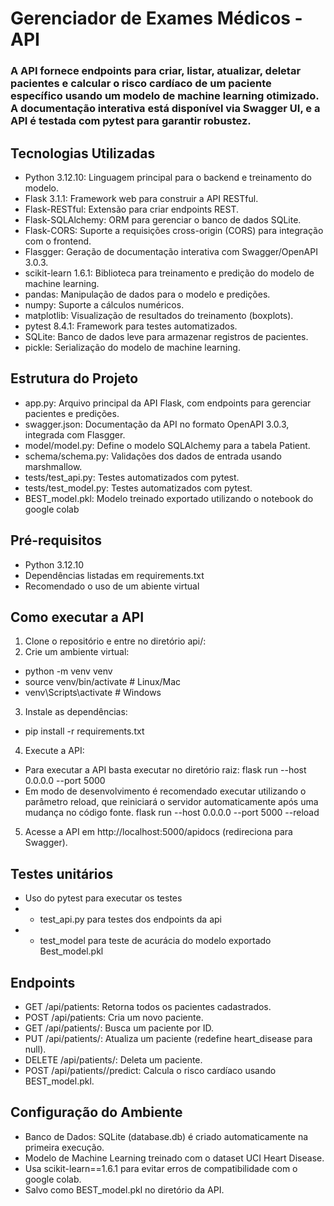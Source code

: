# Gerenciador de Exames Médicos - API
### A API fornece endpoints para criar, listar, atualizar, deletar pacientes e calcular o risco cardíaco de um paciente específico usando um modelo de machine learning otimizado. A documentação interativa está disponível via Swagger UI, e a API é testada com pytest para garantir robustez.

## Tecnologias Utilizadas
- Python 3.12.10: Linguagem principal para o backend e treinamento do modelo.
- Flask 3.1.1: Framework web para construir a API RESTful.
- Flask-RESTful: Extensão para criar endpoints REST.
- Flask-SQLAlchemy: ORM para gerenciar o banco de dados SQLite.
- Flask-CORS: Suporte a requisições cross-origin (CORS) para integração com o frontend.
- Flasgger: Geração de documentação interativa com Swagger/OpenAPI 3.0.3.
- scikit-learn 1.6.1: Biblioteca para treinamento e predição do modelo de machine learning.
- pandas: Manipulação de dados para o modelo e predições.
- numpy: Suporte a cálculos numéricos.
- matplotlib: Visualização de resultados do treinamento (boxplots).
- pytest 8.4.1: Framework para testes automatizados.
- SQLite: Banco de dados leve para armazenar registros de pacientes.
- pickle: Serialização do modelo de machine learning.

## Estrutura do Projeto

- app.py: Arquivo principal da API Flask, com endpoints para gerenciar pacientes e predições.
- swagger.json: Documentação da API no formato OpenAPI 3.0.3, integrada com Flasgger.
- model/model.py: Define o modelo SQLAlchemy para a tabela Patient.
- schema/schema.py: Validações dos dados de entrada usando marshmallow.
- tests/test_api.py: Testes automatizados com pytest.
- tests/test_model.py: Testes automatizados com pytest.
- BEST_model.pkl: Modelo treinado exportado utilizando o notebook do google colab

## Pré-requisitos
- Python 3.12.10
- Dependências listadas em requirements.txt
- Recomendado o uso de um abiente virtual 

## Como executar a API
1. Clone o repositório e entre no diretório api/:
2. Crie um ambiente virtual:
- python -m venv venv
- source venv/bin/activate  # Linux/Mac
- venv\Scripts\activate     # Windows
3. Instale as dependências:
- pip install -r requirements.txt
4. Execute a API:
- Para executar a API basta executar no diretório raiz:
flask run --host 0.0.0.0 --port 5000
- Em modo de desenvolvimento é recomendado executar utilizando o parâmetro reload, que reiniciará o servidor automaticamente após uma mudança no código fonte.
flask run --host 0.0.0.0 --port 5000 --reload
5. Acesse a API em http://localhost:5000/apidocs (redireciona para Swagger).

## Testes unitários
- Uso do pytest para executar os testes
- - test_api.py para testes dos endpoints da api
- - test_model para teste de acurácia do modelo exportado Best_model.pkl

## Endpoints

- GET /api/patients: Retorna todos os pacientes cadastrados.
- POST /api/patients: Cria um novo paciente.
- GET /api/patients/: Busca um paciente por ID.
- PUT /api/patients/: Atualiza um paciente (redefine heart_disease para null).
- DELETE /api/patients/: Deleta um paciente.
- POST /api/patients//predict: Calcula o risco cardíaco usando BEST_model.pkl.

## Configuração do Ambiente

- Banco de Dados: SQLite (database.db) é criado automaticamente na primeira execução.
- Modelo de Machine Learning treinado com o dataset UCI Heart Disease.
- Usa scikit-learn==1.6.1 para evitar erros de compatibilidade com o google colab.
- Salvo como BEST_model.pkl no diretório da API.

